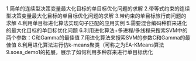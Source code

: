 1.简单的连续型决策变量最大化目标的单目标优化问题的求解
2.带等式约束的连续型决策变量最大化目标的单目标优化问题的求解
3.带约束的单目标旅行商问题的求解
4.利用单目标进化算法实现句子匹配的应用实例
5.需要混合编码种群来进化的最大化目标的单目标优化问题
6.利用进化算法+多进程/多线程来搜索SVM中的两个参数：C和Gamma的最佳值
7.用进化算法来搜索SVM的参数C和Gamma的最佳值
8.利用进化算法进行仿k-means聚类（可称之为EA-KMeans算法
9.soea_demo1的拓展，展示了如何利用多种群来进行单目标优化